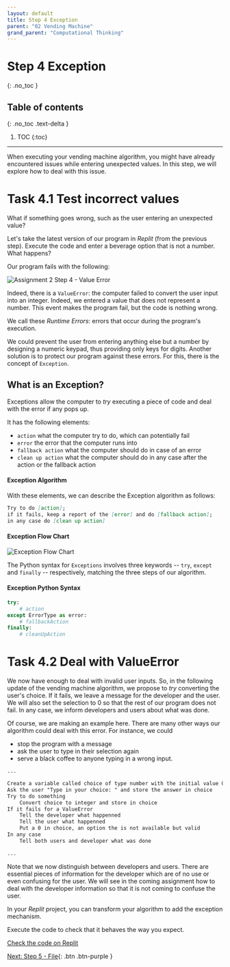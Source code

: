 ```yaml
---
layout: default
title: Step 4 Exception
parent: "02 Vending Machine"
grand_parent: "Computational Thinking"
---
```


# Step 4 Exception
{: .no_toc }

## Table of contents
{: .no_toc .text-delta }

1. TOC
{:toc}

---

When executing your vending machine algorithm, you might have already encountered issues while entering unexpected values. In this step, we will explore how to deal with this issue.

# Task 4.1 Test incorrect values

What if something goes wrong, such as the user entering an unexpected value?

Let's take the latest version of our program in _Replit_ (from the previous step). Execute the code and enter a beverage option that is not a number. What happens?

Our program fails with the following:

![Assignment 2 Step 4 - Value Error]({{site.baseurl}}/assets/images/assignment2-step4.png)

Indeed, there is a `ValueError`: the computer failed to convert the user input into an integer. Indeed, we entered a value that does not represent a number. This event makes the program fail, but the code is nothing wrong.

We call these _Runtime Errors_: errors that occur during the program's execution.

We could prevent the user from entering anything else but a number by designing a numeric keypad, thus providing only keys for digits. Another solution is to protect our program against these errors. For this, there is the concept of `Exception`.

## What is an Exception?

Exceptions allow the computer to _try_ executing a piece of code and deal with the error if any pops up.

It has the following elements:

* `action` what the computer try to do, which can potentially fail
* `error` the error that the computer runs into
* `fallback action` what the computer should do in case of an error
* `clean up action` what the computer should do in any case after the action or the fallback action

#### Exception Algorithm

With these elements, we can describe the Exception algorithm as follows:

```markdown
Try to do [action];
if it fails, keep a report of the [error] and do [fallback action];
in any case do [clean up action]
```

#### Exception Flow Chart

![Exception Flow Chart]({{site.baseurl}}/assets/flow_chart_exception.svg)

The Python syntax for `Exceptions` involves three keywords -- `try`, `except` and `finally` -- respectively, matching the three steps of our algorithm.

#### Exception Python Syntax

```python
try:
    # action
except ErrorType as error:
    # fallbackAction
finally:
    # cleanUpAction
```

# Task 4.2 Deal with ValueError

We now have enough to deal with invalid user inputs. So, in the following update of the vending machine algorithm, we propose to _try_ converting the user's choice. If it fails, we leave a message for the developer and the user. We will also set the selection to 0 so that the rest of our program does not fail. In any case, we inform developers and users about what was done.

Of course, we are making an example here. There are many other ways our algorithm could deal with this error. For instance, we could

* stop the program with a message
* ask the user to type in their selection again
* serve a black coffee to anyone typing in a wrong input.

```markdown
...

Create a variable called choice of type number with the initial value 0
Ask the user "Type in your choice: " and store the answer in choice
Try to do something
    Convert choice to integer and store in choice
If it fails for a ValueError
    Tell the developer what happenned
    Tell the user what happenned
    Put a 0 in choice, an option the is not available but valid
In any case
    Tell both users and developer what was done

...
```

Note that we now distinguish between developers and users. There are essential pieces of information for the developer which are of no use or even confusing for the user. We will see in the coming assignment how to deal with the developer information so that it is not coming to confuse the user.

In your _Replit_ project, you can transform your algorithm to add the exception mechanism. 

Execute the code to check that it behaves the way you expect.

[Check the code on Replit](https://repl.it/@IO1075/02-vending-machine-step4-2)


[Next: Step 5 - File]({{site.baseurl}}/computational-thinking/02-vending-machine/step5-file){: .btn .btn-purple }